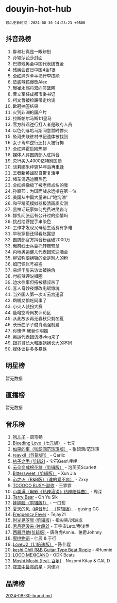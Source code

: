 # douyin-hot-hub

`最后更新时间：2024-08-30 14:23:23 +0800`

## 抖音热榜

1. 胖和壮真是一眼辨别
1. 孙颖莎芭莎封面
1. 巴黎残奥会中国代表团首金
1. 残奥会首日中国4金1银
1. 全红婵秀单手拎行李技能
1. 垫底辣孩爆改Alex
1. 曝崔永熙将双向签篮网
1. 曹立军任成都市委书记
1. 柯文哲被检廉带走约谈
1. 欧冠抽签结果
1. 火到非洲的国产片
1. 拉斯帕尔马斯1:1皇马
1. 官方辟谣逆行打人者是政府人员
1. 以色列与哈马斯同意暂时停火
1. 坠河失联驻村书记遗体被找到
1. 女子驾车逆行还打人被行拘
1. 全红婵霍启刚热聊
1. 媒体人评国防部入驻抖音
1. 央行买入4000亿特别国债
1. 谈莉娜朱梓骁14年后再重逢
1. 王者新英雄影自带复活甲
1. 堵车偶遇迪丽热巴
1. 全红婵像极了被老师点名的我
1. 孙颖莎：为国而战永远摆在第一位
1. 美国从中国大量进口“地沟油”
1. 和平精英模拟器极清画质实测
1. 黑神话玩家如何免费进灵岩寺
1. 娜扎问张远有公开过的恋情吗
1. 挑战给菩提手串染色
1. 工作才发现父母给生活费有多难
1. 早秋穿搭还得看赵露思
1. 国防部官方抖音粉丝破2000万
1. 俄前线士兵委托转赠臂章
1. 内地奥运健儿代表团欢迎酒会
1. 柳岩称浪姐吸的全是别人的粉
1. 姆巴佩账号被盗
1. 易烊千玺采访谈被换角
1. 付航辣评说唱圈
1. 边水往事但拓被猜叔杀了
1. 喜人奇妙夜爆改电锯惊魂
1. 当外国人第一次听云宫迅音
1. 鹈鹕又偷吃同事了
1. 小火人装扮大赛
1. 鹿晗空降网友评论区
1. 从此故乡再无春秋只剩冬夏
1. 长乐曲茅子俊肖燕强制爱
1. 你憔悴 我替你明媚
1. 奥运代表团访港vlog来了
1. 跟哥哥长大和跟姐姐长大的不同
1. 媒体谈拼多多暴跌

## 明星榜

暂无数据

## 直播榜

暂无数据

## 音乐榜

1. [狗儿子](https://sf5-hl-cdn-tos.douyinstatic.com/obj/tos-cn-ve-2774/osvuItF7HhQ8nfz5BHDCMbu5ZOmgxBGtmcEpfn) - 周笔畅
1. [Bleeding Love（七元版）](https://sf5-hl-cdn-tos.douyinstatic.com/obj/tos-cn-ve-2774/oEgC9eZFHQ1MfSRnrfkzFp8AayDWqAQMABBgUs) - 七元
1. [如果的事（张韶涵范玮琪版）](https://sf5-hl-cdn-tos.douyinstatic.com/obj/tos-cn-ve-2774/owI7MDDyzHddFIDNOFiTf8qYP1fafEiAgmjsCv) - 张韶涵/范玮琪
1. [reaykil（剪辑版1）](https://sf5-hl-cdn-tos.douyinstatic.com/obj/tos-cn-ve-2774/osSIWpEdiiBoAWKQMsIBhmw1wUEJn5z20ANfA9) - Qarlic
1. [执子之手 (剪辑2)](https://sf5-hl-cdn-tos.douyinstatic.com/obj/tos-cn-ve-2774/oUoZLQjCc31XzqsBnBQUNgeKtYPBcgbFDwtfcu) - 宝石Gem\哩哩
1. [云朵变成棉花糖（剪辑版）](https://sf5-hl-cdn-tos.douyinstatic.com/obj/tos-cn-ve-2774/o8LC84GQLALFfXeyJmh8KE61byVQYMMeAZLfEI) - 泡芙芙Scarlett
1. [Bittersweet（剪辑版）](https://sf5-hl-cdn-tos.douyinstatic.com/obj/tos-cn-ve-2774/oIR5xcAceFQosUeHXGzNQpCesIBELaANA2RYoJ) - Xun Jia
1. [心之火（R&B版）（谁的爱不疯）](https://sf5-hl-cdn-tos.douyinstatic.com/obj/tos-cn-ve-2774/okemkEDaIBBE3OosftCgMxlFkLQZRw37t36ZQv) - Zxxy
1. [TOOOOO BUSY-副歌](https://sf6-cdn-tos.douyinstatic.com/obj/tos-cn-ve-2774/o0fmjGZetNDjSM5EimFs2QlzBg30YgByJMRQrC) - 王霏霏
1. [小美满（电影《热辣滚烫》热辣陪伴曲）](https://sf5-hl-cdn-tos.douyinstatic.com/obj/tos-cn-ve-2774/o0GAn2lSgfZIDUgtevCGDQYnFg4CwnrBaxbTZL) - 周深
1. [Terry Bear](https://sf5-hl-cdn-tos.douyinstatic.com/obj/tos-cn-ve-2774/oY98zQoBzAv3LMriiCP1nBInWAHWfS2wisMjSc) - Oh Yu Sik
1. [娃娃脸（剪辑版1）](https://sf5-hl-cdn-tos.douyinstatic.com/obj/tos-cn-ve-2774/oIimSCgQoNUePTAZ1Ba7TeADY4KetGYsVFeaaB) - 一口甜
1. [夏天的风（纯音乐） （剪辑版）](https://sf3-cdn-tos.douyinstatic.com/obj/tos-cn-ve-2774/oUzLjBZZFQAoNRmGokEeD5zfQCObp6UeFAnTa6) - gusing CC
1. [Frequency Fever](https://sf5-hl-cdn-tos.douyinstatic.com/obj/tos-cn-ve-2774/os94PCgvfCQSGh1ogDZmrFB6eEACFtZXwHEYHh) - Tejay21
1. [时光晃呀晃 (剪辑版)](https://sf5-hl-cdn-tos.douyinstatic.com/obj/tos-cn-ve-2774/o8ACeQem3gwI1x3GIYGAfKG0LJebKFRJDwRwyW) - 指尖笑/刘洲成
1. [若月亮没来 (片段2)](https://sf3-cdn-tos.douyinstatic.com/obj/tos-cn-ve-2774/ocQavLLjkCOeDxGyYeIMGgNAIwJ0QXE1Ve3Fzv) - 王宇宙Leto/乔浚丞
1. [西厢寻他(剪辑版)](https://sf5-hl-cdn-tos.douyinstatic.com/obj/tos-cn-ve-2774/oUsAVfAQKlRNxEv5qxvIB8o5qmIWUcXbzJKJhw) - 唐伯虎Annie、伯爵Johnny
1. [蜜桃物语](https://sf3-cdn-tos.douyinstatic.com/obj/tos-cn-ve-2774/oIhOSCZtIACtYU4XQkngiW9kCBfVD1Fz9IYeqL) - 仁辰 & 于行
1. [LoveU2（1.1倍速版）](https://sf5-hl-cdn-tos.douyinstatic.com/obj/tos-cn-ve-2774/oQMeDffLaEmgMwgCOEMAFCI6INzoFPgWdD0rsa) - 陈伟霆
1. [keshi Chill R&B Guitar Type Beat Ripple](https://sf5-hl-cdn-tos.douyinstatic.com/obj/tos-cn-ve-2774/okQIfmitAB3HpgZQo0YCEFEACcDhQngn0fkFIC) - 4Hunnid
1. [LOCO MEXICANO](https://sf3-cdn-tos.douyinstatic.com/obj/tos-cn-ve-2774/owxVoxJorA4ILBfsMAjU6t7O1xW9w0tS7EYzh6) - ODK Beats
1. [Moshi Moshi (feat. 百足)](https://sf5-hl-cdn-tos.douyinstatic.com/obj/tos-cn-ve-2774/ooJjIHi8hVoNioNtAOBBMJ13sqywJAGW1piyfb) - Nozomi Kitay & GAL D
1. [夜空中最亮的星](https://sf3-cdn-tos.douyinstatic.com/obj/tos-cn-ve-2774/o4IfgGwqqnFeXEMGaS8JBzJAdayAaCeoxqbjCD) - 刘佳兴

## 品牌榜

[2024-08-30-brand.md](2024-08-30-brand.md)
